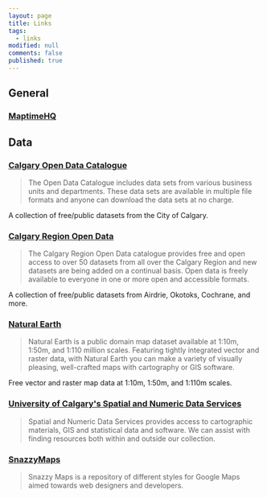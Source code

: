 ```yaml
---
layout: page
title: Links
tags:
  - links
modified: null
comments: false
published: true
---
```


## General

### [MaptimeHQ](http://maptime.io)

## Data

### [Calgary Open Data Catalogue](https://data.calgary.ca/)

> The Open Data Catalogue includes data sets from various business units and departments. These data sets are available in multiple file formats and anyone can download the data sets at no charge.

A collection of free/public datasets from the City of Calgary.

### [Calgary Region Open Data](http://www.calgaryregionopendata.ca/)
> The Calgary Region Open Data catalogue provides free and open access to over 50 datasets from all over the Calgary Region and new datasets are being added on a continual basis. Open data is freely available to everyone in one or more open and accessible formats. 

A collection of free/public datasets from Airdrie, Okotoks, Cochrane, and more.

### [Natural Earth](http://www.naturalearthdata.com/)

> Natural Earth is a public domain map dataset available at 1:10m, 1:50m, and 1:110 million scales. Featuring tightly integrated vector and raster data, with Natural Earth you can make a variety of visually pleasing, well-crafted maps with cartography or GIS software.

Free vector and raster map data at 1:10m, 1:50m, and 1:110m scales.

### [University of Calgary's Spatial and Numeric Data Services](http://library.ucalgary.ca/sands)

> Spatial and Numeric Data Services provides access to cartographic materials, GIS and statistical data and software. We can assist with finding resources both within and outside our collection.

### [SnazzyMaps](https://snazzymaps.com)

> Snazzy Maps is a repository of different styles for Google Maps aimed towards web designers and developers.

